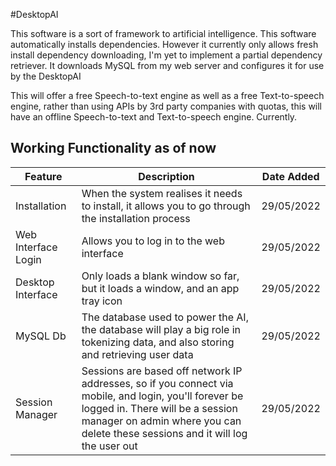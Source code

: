 #DesktopAI

This software is a sort of framework to artificial intelligence. This software automatically installs dependencies. However it currently only allows fresh install dependency downloading, I'm yet to implement a partial dependency retriever. It downloads MySQL from my web server and configures it for use by the DesktopAI

This will offer a free Speech-to-text engine as well as a free Text-to-speech engine, rather than using APIs by 3rd party companies with quotas, this will have an offline Speech-to-text and Text-to-speech engine. Currently.

## Working Functionality as of now
| Feature             | Description                                                                                                                                                                                                                  | Date Added |
|---------------------|------------------------------------------------------------------------------------------------------------------------------------------------------------------------------------------------------------------------------|------------|
| Installation        | When the system realises it needs to install, it allows you to go through the installation process                                                                                                                           | 29/05/2022 |
| Web Interface Login | Allows you to log in to the web interface                                                                                                                                                                                    | 29/05/2022 |
| Desktop Interface   | Only loads a blank window so far, but it loads a window, and an app tray icon                                                                                                                                                | 29/05/2022 |
| MySQL Db            | The database used to power the AI, the database will play a big role in tokenizing data, and also storing and retrieving user data                                                                                           | 29/05/2022 |
| Session Manager     | Sessions are based off network IP addresses, so if you connect via mobile, and login, you'll forever be logged in. There will be a session manager on admin where you can delete these sessions and it will log the user out | 29/05/2022 |

